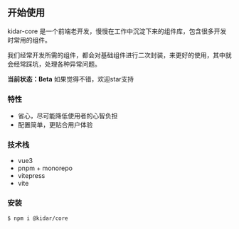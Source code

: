 ## 开始使用

kidar-core 是一个前端老开发，慢慢在工作中沉淀下来的组件库，包含很多开发时常用的组件。

我们经常开发所需的组件，都会对基础组件进行二次封装，来更好的使用，其中就会经常踩坑，处理各种异常问题。


**当前状态：Beta** 如果觉得不错，欢迎star支持

### 特性
- 省心，尽可能降低使用者的心智负担
- 配置简单，更贴合用户体验

### 技术栈
- vue3
- pnpm + monorepo
- vitepress
- vite

### 安装
```bash
$ npm i @kidar/core 
```
